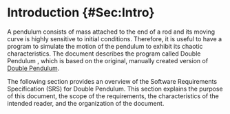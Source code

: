 # Introduction {#Sec:Intro}

A pendulum consists of mass attached to the end of a rod and its moving curve is highly sensitive to initial conditions. Therefore, it is useful to have a program to simulate the motion of the pendulum to exhibit its chaotic characteristics. The document describes the program called Double Pendulum , which is based on the original, manually created version of [Double Pendulum](https://github.com/Zhang-Zhi-ZZ/CAS741Project).

The following section provides an overview of the Software Requirements Specification (SRS) for Double Pendulum. This section explains the purpose of this document, the scope of the requirements, the characteristics of the intended reader, and the organization of the document.
